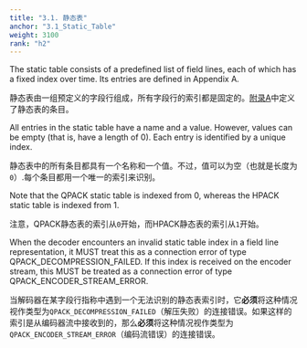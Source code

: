```yaml
---
title: "3.1. 静态表"
anchor: "3.1_Static_Table"
weight: 3100
rank: "h2"
---
```


The static table consists of a predefined list of field lines, each of which has a fixed index over time. Its entries are defined in Appendix A.

静态表由一组预定义的字段行组成，所有字段行的索引都是固定的。[附录A]()中定义了静态表的条目。

All entries in the static table have a name and a value. However, values can be empty (that is, have a length of 0). Each entry is identified by a unique index.

静态表中的所有条目都具有一个名称和一个值。不过，值可以为空（也就是长度为`0`）.每个条目都用一个唯一的索引来识别。

Note that the QPACK static table is indexed from 0, whereas the HPACK static table is indexed from 1.

注意，QPACK静态表的索引从`0`开始，而HPACK静态表的索引从`1`开始。

When the decoder encounters an invalid static table index in a field line representation, it MUST treat this as a connection error of type QPACK_DECOMPRESSION_FAILED. If this index is received on the encoder stream, this MUST be treated as a connection error of type QPACK_ENCODER_STREAM_ERROR.

当解码器在某字段行指称中遇到一个无法识别的静态表索引时，它**必须**将这种情况视作类型为`QPACK_DECOMPRESSION_FAILED`（解压失败）的连接错误。如果这样的索引是从编码器流中接收到的，那么**必须**将这种情况视作类型为`QPACK_ENCODER_STREAM_ERROR`（编码流错误）的连接错误。
